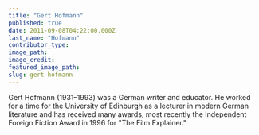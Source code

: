 ```yaml
---
title: "Gert Hofmann"
published: true
date: 2011-09-08T04:22:00.000Z
last_name: "Hofmann"
contributor_type:
image_path:
image_credit:
featured_image_path:
slug: gert-hofmann
---
```


Gert Hofmann (1931–1993) was a German writer and educator. He worked for a time for the University of Edinburgh as a lecturer in modern German literature and has received many awards, most recently the Independent Foreign Fiction Award in 1996 for "The Film Explainer."

